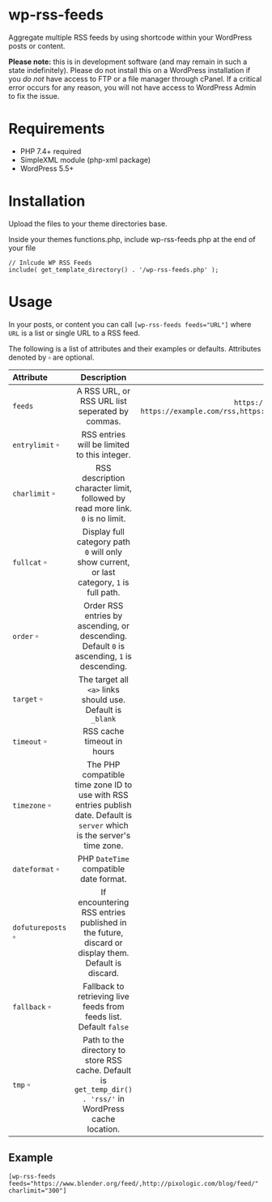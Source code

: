 # wp-rss-feeds
Aggregate multiple RSS feeds by using shortcode within your WordPress posts or content. 

**Please note:** this is in development software (and may remain in such a state indefinitely). Please do not install this on a WordPress installation if you *do not* have access to FTP or a file manager through cPanel. If a critical error occurs for any reason, you will not have access to WordPress Admin to fix the issue. 

# Requirements
- PHP 7.4+ required
- SimpleXML module (php-xml package) 
- WordPress 5.5+

# Installation
Upload the files to your theme directories base. 

Inside your themes functions.php, include wp-rss-feeds.php at the end of your file
```
// Inlcude WP RSS Feeds
include( get_template_directory() . '/wp-rss-feeds.php' );
```

# Usage
In your posts, or content you can call `[wp-rss-feeds feeds="URL"]` where `URL` is a list or single URL to a RSS feed.

The following is a list of attributes and their examples or defaults. Attributes denoted by ▫️ are optional.

| Attribute | Description | Default / Example |
| :---         |     :---:      |          ---: |
| `feeds`   | A RSS URL, or RSS URL list seperated by commas.     | `https://example.com/rss` or `https://example.com/rss,https://example2.com/rss`    |
| `entrylimit` ▫️    | RSS entries will be limited to this integer.       | `30`      |
| `charlimit` ▫️    | RSS description character limit, followed by read more link. `0` is no limit.       | `0`      |
| `fullcat` ▫️    | Display full category path `0` will only show current, or last category, `1` is full path.       | `0`      |
| `order` ▫️    | Order RSS entries by ascending, or descending. Default `0` is ascending, `1` is descending.       | `0`      |
| `target` ▫️    | The target all `<a>` links should use. Default is `_blank`       | `_blank`      |
| `timeout` ▫️    | RSS cache timeout in hours       | `4`      |
| `timezone` ▫️    | The PHP compatible time zone ID to use with RSS entries publish date. Default is `server` which is the server's time zone.       | `America/New_York`      |
| `dateformat` ▫️    | PHP `DateTime` compatible date format.       | `D, dS F Y g:i:s A`      |
| `dofutureposts` ▫️    | If encountering RSS entries published in the future, discard or display them. Default is discard.       | `0`      |
| `fallback` ▫️    | Fallback to retrieving live feeds from feeds list. Default `false`       | `0`      |
| `tmp` ▫️    | Path to the directory to store RSS cache. Default is `get_temp_dir() . 'rss/'` in WordPress cache location.      | `/path/to/tmp/`     |

## Example
```
[wp-rss-feeds feeds="https://www.blender.org/feed/,http://pixologic.com/blog/feed/" charlimit="300"]
```
